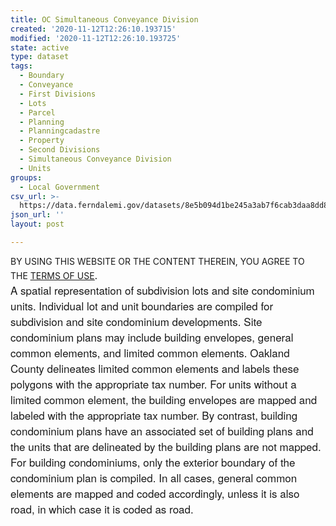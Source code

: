 ```yaml
---
title: OC Simultaneous Conveyance Division
created: '2020-11-12T12:26:10.193715'
modified: '2020-11-12T12:26:10.193725'
state: active
type: dataset
tags:
  - Boundary
  - Conveyance
  - First Divisions
  - Lots
  - Parcel
  - Planning
  - Planningcadastre
  - Property
  - Second Divisions
  - Simultaneous Conveyance Division
  - Units
groups:
  - Local Government
csv_url: >-
  https://data.ferndalemi.gov/datasets/8e5b094d1be245a3ab7f6cab3daa8dd8_6.csv?outSR=%7B%22latestWkid%22%3A2253%2C%22wkid%22%3A2253%7D
json_url: ''
layout: post

---
```

BY USING THIS WEBSITE OR THE CONTENT THEREIN, YOU AGREE TO THE <u><a href='https://www.oakgov.com/open-data-terms'>TERMS OF USE</a></u><span style='font-family: &quot;Avenir Next W01&quot;, &quot;Avenir Next W00&quot;, &quot;Avenir Next&quot;, Avenir, &quot;Helvetica Neue&quot;, Helvetica, Arial, sans-serif; font-size: 17px;'>. </span><span style='font-family: &quot;Avenir Next W01&quot;, &quot;Avenir Next W00&quot;, &quot;Avenir Next&quot;, Avenir, &quot;Helvetica Neue&quot;, Helvetica, Arial, sans-serif; font-size: 17px;'><span style='font-family: &quot;Avenir Next W01&quot;, &quot;Avenir Next W00&quot;, &quot;Avenir Next&quot;, Avenir, &quot;Helvetica Neue&quot;, Helvetica, Arial, sans-serif; font-size: 17px;'><br /></span></span><span style='font-family: &quot;Avenir Next W01&quot;, &quot;Avenir Next W00&quot;, &quot;Avenir Next&quot;, Avenir, &quot;Helvetica Neue&quot;, Helvetica, Arial, sans-serif; font-size: 17px;'><span>A spatial representation of subdivision lots and site condominium units. </span>Individual lot and unit boundaries are compiled for subdivision and site condominium developments. Site condominium plans may include building envelopes, general common elements, and limited common elements. Oakland County delineates limited common elements and labels these polygons with the appropriate tax number. For units without a limited common element, the building envelopes are mapped and labeled with the appropriate tax number. By contrast, building condominium plans have an associated set of building plans and the units that are delineated by the building plans are not mapped. For building condominiums, only the exterior boundary of the condominium plan is compiled. In all cases, general common elements are mapped and coded accordingly, unless it is also road, in which case it is coded as road.</span>
